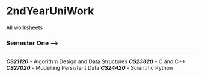 # 2ndYearUniWork
All worksheets
### Semester One -->
-------------------------------------------------------------------------------------------------------------------
***CS21120*** - Algorithm Design and Data Structures 
***CS23820*** - C and C++ 
***CS27020*** - Modelling Persistent Data 
***CS24420*** - Scientific Python 
